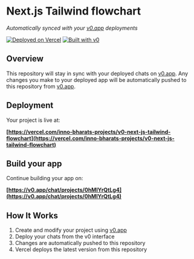 # Next.js Tailwind flowchart

*Automatically synced with your [v0.app](https://v0.app) deployments*

[![Deployed on Vercel](https://img.shields.io/badge/Deployed%20on-Vercel-black?style=for-the-badge&logo=vercel)](https://vercel.com/inno-bharats-projects/v0-next-js-tailwind-flowchart)
[![Built with v0](https://img.shields.io/badge/Built%20with-v0.app-black?style=for-the-badge)](https://v0.app/chat/projects/0hMlYrQtLg4)

## Overview

This repository will stay in sync with your deployed chats on [v0.app](https://v0.app).
Any changes you make to your deployed app will be automatically pushed to this repository from [v0.app](https://v0.app).

## Deployment

Your project is live at:

**[https://vercel.com/inno-bharats-projects/v0-next-js-tailwind-flowchart](https://vercel.com/inno-bharats-projects/v0-next-js-tailwind-flowchart)**

## Build your app

Continue building your app on:

**[https://v0.app/chat/projects/0hMlYrQtLg4](https://v0.app/chat/projects/0hMlYrQtLg4)**

## How It Works

1. Create and modify your project using [v0.app](https://v0.app)
2. Deploy your chats from the v0 interface
3. Changes are automatically pushed to this repository
4. Vercel deploys the latest version from this repository
